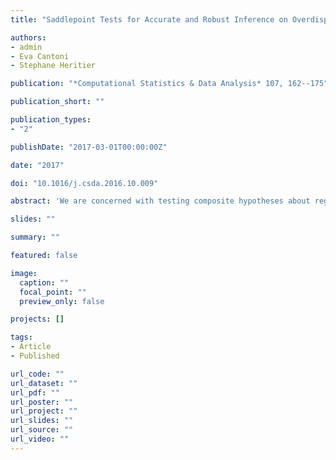```yaml
---
title: "Saddlepoint Tests for Accurate and Robust Inference on Overdispersed Count Data"

authors:
- admin
- Eva Cantoni
- Stephane Heritier

publication: "*Computational Statistics & Data Analysis* 107, 162--175"

publication_short: ""

publication_types:
- "2"

publishDate: "2017-03-01T00:00:00Z"

date: "2017"

doi: "10.1016/j.csda.2016.10.009"

abstract: 'We are concerned with testing composite hypotheses about regression coefficients in small samples when the response variable consists of overdispersed counts. We adapt three recently developed tests to the negative binomial regression model and detail, for general M-estimators, the non-trivial computational aspects involved in their implementation, some of which remained obscure in the literature until now. Under regularity conditions, these tests feature a relative error property with respect to the asymptotic chi squared distribution, thus yielding highly accurate p-values even in small samples. Through extensive simulations, we show how these new tests outperform the traditional Wald, score and likelihood ratio tests in terms of actual level, and study their power. Moreover, we highlight that inference based on robust (bounded influence) versions of these tests remains reliable when the sample does not entirely conform to the model assumptions. The use of all these procedures is illustrated with data coming from a recent randomized controlled trial, with a sample size of 52 observations. An R package implementing all tests studied here is readily available.'

slides: ""

summary: ""

featured: false

image:
  caption: ""
  focal_point: ""
  preview_only: false

projects: []

tags:
- Article
- Published

url_code: ""
url_dataset: ""
url_pdf: ""
url_poster: ""
url_project: ""
url_slides: ""
url_source: ""
url_video: ""
---
```


<!-- Publication type legend:
0 = Uncategorized
1 = Conference proceedings
2 = Journal
3 = Work in progress
4 = Technical report
5 = Book
6 = Book chapter -->



<!-- {{% alert note %}}
Click the *Cite* button above to demo the feature to enable visitors to import publication metadata into their reference management software.
{{% /alert %}}

{{% alert note %}}
Click the *Slides* button above to demo Academic's Markdown slides feature.
{{% /alert %}}

Supplementary notes can be added here, including [code and math](https://sourcethemes.com/academic/docs/writing-markdown-latex/). -->
